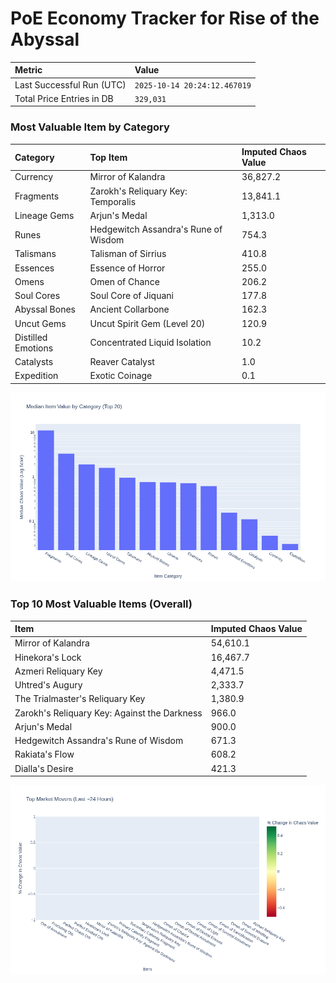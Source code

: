 # PoE Economy Tracker for Rise of the Abyssal

<!-- START_MAINTENANCE -->
| Metric | Value |
|:---|:---|
| Last Successful Run (UTC) | `2025-10-14 20:24:12.467019` |
| Total Price Entries in DB | `329,031` |

<!-- END_MAINTENANCE -->

<!-- START_DATAFRAME_DEBUG -->
<!-- END_DATAFRAME_DEBUG -->

<!-- START_CATEGORY_ANALYSIS -->
### Most Valuable Item by Category
| Category | Top Item | Imputed Chaos Value |
| :--- | :--- | :--- |
| Currency | Mirror of Kalandra | 36,827.2 |
| Fragments | Zarokh's Reliquary Key: Temporalis | 13,841.1 |
| Lineage Gems | Arjun's Medal | 1,313.0 |
| Runes | Hedgewitch Assandra's Rune of Wisdom | 754.3 |
| Talismans | Talisman of Sirrius | 410.8 |
| Essences | Essence of Horror | 255.0 |
| Omens | Omen of Chance | 206.2 |
| Soul Cores | Soul Core of Jiquani | 177.8 |
| Abyssal Bones | Ancient Collarbone | 162.3 |
| Uncut Gems | Uncut Spirit Gem (Level 20) | 120.9 |
| Distilled Emotions | Concentrated Liquid Isolation | 10.2 |
| Catalysts | Reaver Catalyst | 1.0 |
| Expedition | Exotic Coinage | 0.1 |


![Category Analysis Chart](charts/category_analysis.png)
<!-- END_ANALYSIS -->

<!-- START_ANALYSIS -->
### Top 10 Most Valuable Items (Overall)
| Item | Imputed Chaos Value |
| :--- | :--- |
| Mirror of Kalandra | 54,610.1 |
| Hinekora's Lock | 16,467.7 |
| Azmeri Reliquary Key | 4,471.5 |
| Uhtred's Augury | 2,333.7 |
| The Trialmaster's Reliquary Key | 1,380.9 |
| Zarokh's Reliquary Key: Against the Darkness | 966.0 |
| Arjun's Medal | 900.0 |
| Hedgewitch Assandra's Rune of Wisdom | 671.3 |
| Rakiata's Flow | 608.2 |
| Dialla's Desire | 421.3 |


![Market Movers Chart](charts/market_movers.png)
<!-- END_ANALYSIS -->
